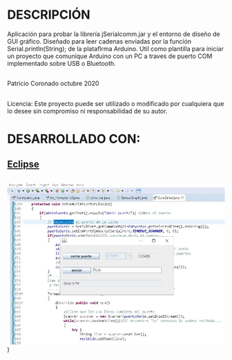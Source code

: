 # DESCRIPCIÓN

 Aplicación para probar la librería jSerialcomm.jar y el entorno
 de diseño de GUI gráfico.  Diseñado para leer cadenas  enviadas
 por la función Serial.println(String); de la plataflrma Arduino.
 Util  como  plantilla  para iniciar un proyecto que  comunique
 Arduino  con un PC a traves de  puerto COM implementado sobre
 USB o Bluetooth.
##
 Patricio Coronado octubre 2020
##
  Licencia: Este proyecto puede ser utilizado o modificado por  cualquiera que lo desee sin compromiso ni responsabilidad de su autor.
##
# DESARROLLADO CON:
## [Eclipse](https://www.eclipse.org/downloads/)
##
![Alt text](https://github.com/PatricioCoronado/serial-Java-Arduino/blob/master/imagen.jpg "imagen"))
